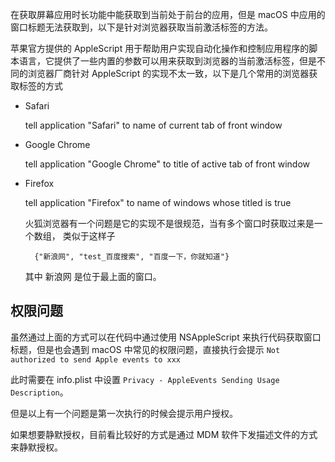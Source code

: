 在获取屏幕应用时长功能中能获取到当前处于前台的应用，但是 macOS 中应用的窗口标题无法获取到，以下是针对浏览器获取当前激活标签的方法。

苹果官方提供的 AppleScript 用于帮助用户实现自动化操作和控制应用程序的脚本语言，它提供了一些内置的参数可以用来获取到浏览器的当前激活标签，但是不同的浏览器厂商针对 AppleScript 的实现不太一致，以下是几个常用的浏览器获取标签的方式

- Safari

    tell application "Safari" to name of current tab of front window

- Google Chrome

    tell application "Google Chrome" to title of active tab of front window

- Firefox

    tell application "Firefox" to name of windows whose titled is true

    火狐浏览器有一个问题是它的实现不是很规范，当有多个窗口时获取过来是一个数组， 类似于这样子
    
        {"新浪网", "test_百度搜索", "百度一下，你就知道"}
    
    其中 新浪网 是位于最上面的窗口。

## 权限问题

虽然通过上面的方式可以在代码中通过使用 NSAppleScript 来执行代码获取窗口标题，但是也会遇到 macOS 中常见的权限问题，直接执行会提示 `Not authorized to send Apple events to xxx`

此时需要在 info.plist 中设置 `Privacy - AppleEvents Sending Usage Description`。

但是以上有一个问题是第一次执行的时候会提示用户授权。

如果想要静默授权，目前看比较好的方式是通过 MDM 软件下发描述文件的方式来静默授权。